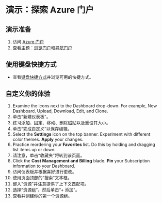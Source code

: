 # <a name="demonstration-explore-the-azure-portal"></a>演示：探索 Azure 门户

## <a name="prepare-for-the-demo"></a>演示准备

1. 访问 [Azure 门户](https://portal.azure.com/#home)
1. 查看主题：[浏览门户](https://docs.microsoft.com/azure/azure-portal/azure-portal-overview#getting-around-the-portal)和[导航门户](https://docs.microsoft.com/learn/modules/tour-azure-portal/3-navigate-the-portal) 

## <a name="using-keyboard-shortcuts"></a>使用键盘快捷方式

- 查看[键盘快捷方式](https://docs.microsoft.com/azure/azure-portal/azure-portal-keyboard-shortcuts#actions)并浏览可用的快捷方式。


## <a name="customize-your-experience"></a>自定义你的体验

1. Examine the icons next to the Dashboard drop-down. For example, New Dashboard, Upload, Download, Edit, and Clone. 
1. 单击“新建仪表板”。
1. 练习添加、固定、移动、删除磁贴以及重设其大小。 
1. 单击“完成自定义”以保存编辑。
1. Select the <bpt id="p1">**</bpt>Settings<ept id="p1">**</ept> icon on the top banner. Experiment with different color themes. <bpt id="p1">**</bpt>Apply<ept id="p1">**</ept> your changes.
1. Practice reordering your <bpt id="p1">**</bpt>Favorites<ept id="p1">**</ept> list. Do this by holding and dragging list items up or down.
1. 请注意，单击“收藏夹”将转到该页面。 
1. Click the <bpt id="p1">**</bpt>Cost Management and Billing<ept id="p1">**</ept> blade. <bpt id="p1">**</bpt>Pin<ept id="p1">**</ept> your Subscription information to your Dashboard.
1. 访问仪表板并根据喜好进行更改。 
1. 使用页面顶部的“搜索”文本框。
1. 键入“资源”并注意提供了上下文匹配项。
1. 选择“资源组”，然后单击“+ 添加”。
1. 查看并创建你的第一个资源组。 